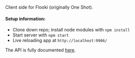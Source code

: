 Client side for Flooki (originally One Shot).

#### Setup information:
* Clone down repo; install node modules with `npm install`
* Start server with `npm start`
* Live reloading app at `http://localhost:9966/`

The API is fully documented [here](https://github.com/one-mile/server/blob/master/documentation.md).
